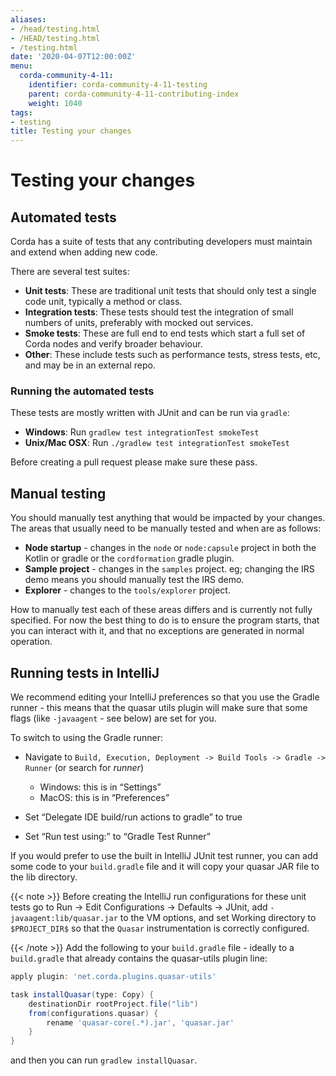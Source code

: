 ```yaml
---
aliases:
- /head/testing.html
- /HEAD/testing.html
- /testing.html
date: '2020-04-07T12:00:00Z'
menu:
  corda-community-4-11:
    identifier: corda-community-4-11-testing
    parent: corda-community-4-11-contributing-index
    weight: 1040
tags:
- testing
title: Testing your changes
---
```



# Testing your changes


## Automated tests

Corda has a suite of tests that any contributing developers must maintain and extend when adding new code.

There are several test suites:


* **Unit tests**: These are traditional unit tests that should only test a single code unit, typically a method or class.
* **Integration tests**: These tests should test the integration of small numbers of units, preferably with mocked out services.
* **Smoke tests**: These are full end to end tests which start a full set of Corda nodes and verify broader behaviour.
* **Other**: These include tests such as performance tests, stress tests, etc, and may be in an external repo.


### Running the automated tests

These tests are mostly written with JUnit and can be run via `gradle`:


* **Windows**: Run `gradlew test integrationTest smokeTest`
* **Unix/Mac OSX**: Run `./gradlew test integrationTest smokeTest`

Before creating a pull request please make sure these pass.


## Manual testing

You should manually test anything that would be impacted by your changes. The areas that usually need to be manually tested and when are
as follows:


* **Node startup** - changes in the `node` or `node:capsule` project in both the Kotlin or gradle or the `cordformation` gradle plugin.
* **Sample project** - changes in the `samples` project. eg; changing the IRS demo means you should manually test the IRS demo.
* **Explorer** - changes to the `tools/explorer` project.

How to manually test each of these areas differs and is currently not fully specified. For now the best thing to do is to ensure the
program starts, that you can interact with it, and that no exceptions are generated in normal operation.


## Running tests in IntelliJ

We recommend editing your IntelliJ preferences so that you use the Gradle runner - this means that the quasar utils
plugin will make sure that some flags (like `-javaagent` - see below) are
set for you.

To switch to using the Gradle runner:


* Navigate to `Build, Execution, Deployment -> Build Tools -> Gradle -> Runner` (or search for *runner*)
    * Windows: this is in “Settings”
    * MacOS: this is in “Preferences”


* Set “Delegate IDE build/run actions to gradle” to true
* Set “Run test using:” to “Gradle Test Runner”


If you would prefer to use the built in IntelliJ JUnit test runner, you can add some code to your `build.gradle` file and
it will copy your quasar JAR file to the lib directory.

{{< note >}}
Before creating the IntelliJ run configurations for these unit tests
go to Run -> Edit Configurations -> Defaults -> JUnit, add
`-javaagent:lib/quasar.jar`
to the VM options, and set Working directory to `$PROJECT_DIR$`
so that the `Quasar` instrumentation is correctly configured.

{{< /note >}}
Add the following to your `build.gradle` file - ideally to a `build.gradle` that already contains the quasar-utils plugin line:

```groovy
apply plugin: 'net.corda.plugins.quasar-utils'

task installQuasar(type: Copy) {
    destinationDir rootProject.file("lib")
    from(configurations.quasar) {
        rename 'quasar-core(.*).jar', 'quasar.jar'
    }
}
```

and then you can run `gradlew installQuasar`.
